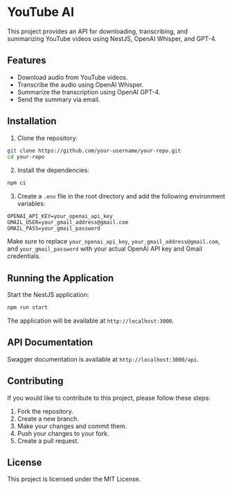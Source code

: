 # YouTube AI

This project provides an API for downloading, transcribing, and summarizing YouTube videos using NestJS, OpenAI Whisper, and GPT-4.

## Features

- Download audio from YouTube videos.
- Transcribe the audio using OpenAI Whisper.
- Summarize the transcription using OpenAI GPT-4.
- Send the summary via email.

## Installation

1. Clone the repository:

```bash
git clone https://github.com/your-username/your-repo.git
cd your-repo
```

2. Install the dependencies:

```bash
npm ci
```

3. Create a `.env` file in the root directory and add the following environment variables:

```env
OPENAI_API_KEY=your_openai_api_key
GMAIL_USER=your_gmail_address@gmail.com
GMAIL_PASS=your_gmail_password
```

Make sure to replace `your_openai_api_key`, `your_gmail_address@gmail.com`, and `your_gmail_password` with your actual OpenAI API key and Gmail credentials.

## Running the Application

Start the NestJS application:

```bash
npm run start
```

The application will be available at `http://localhost:3000`.

## API Documentation

Swagger documentation is available at `http://localhost:3000/api`.

## Contributing

If you would like to contribute to this project, please follow these steps:

1. Fork the repository.
2. Create a new branch.
3. Make your changes and commit them.
4. Push your changes to your fork.
5. Create a pull request.

## License

This project is licensed under the MIT License.